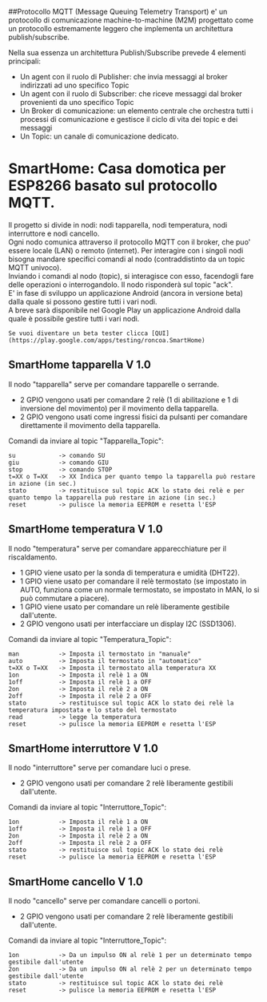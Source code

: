 ##Protocollo MQTT (Message Queuing Telemetry Transport) 
e' un protocollo di comunicazione machine-to-machine (M2M) progettato come un protocollo estremamente leggero che implementa un architettura publish/subscribe.

Nella sua essenza un architettura Publish/Subscribe prevede 4 elementi principali:
* Un agent con il ruolo di Publisher: che invia messaggi al broker indirizzati ad uno specifico Topic
* Un agent con il ruolo di Subscriber: che riceve messaggi dal broker provenienti da uno specifico Topic
* Un Broker di comunicazione: un elemento centrale che orchestra tutti i processi di comunicazione e gestisce il ciclo di vita dei topic e dei messaggi
* Un Topic: un canale di comunicazione dedicato. 



# SmartHome: Casa domotica per ESP8266 basato sul protocollo MQTT.

Il progetto si divide in nodi: nodi tapparella, nodi temperatura, nodi interruttore e nodi cancello.  
Ogni nodo comunica attraverso il protocollo MQTT con il broker, che puo' essere locale (LAN) o remoto (internet). Per interagire con i singoli nodi bisogna mandare specifici comandi al nodo (contraddistinto da un topic MQTT univoco).  
Inviando i comandi al nodo (topic), si interagisce con esso, facendogli fare delle operazioni o interrogandolo. Il nodo risponderà sul topic "ack".  
E' in fase di sviluppo un applicazione Android (ancora in versione beta) dalla quale si possono gestire tutti i vari nodi.  
A breve sarà disponibile nel Google Play un applicazione Android dalla quale è possibile gestire tutti i vari nodi.  

    Se vuoi diventare un beta tester clicca [QUI](https://play.google.com/apps/testing/roncoa.SmartHome)  

## SmartHome tapparella V 1.0

Il nodo "tapparella" serve per comandare tapparelle o serrande.  
* 2 GPIO vengono usati per comandare 2 relè (1 di abilitazione e 1 di inversione del movimento) per il movimento della tapparella.  
* 2 GPIO vengono usati come ingressi fisici da pulsanti per comandare direttamente il movimento della tapparella.  

Comandi da inviare al topic "Tapparella_Topic":

    su            -> comando SU  
    giu           -> comando GIU  
    stop          -> comando STOP  
    t=XX o T=XX   -> XX Indica per quanto tempo la tapparella può restare in azione (in sec.)  
    stato         -> restituisce sul topic ACK lo stato dei relè e per quanto tempo la tapparella può restare in azione (in sec.)  
    reset         -> pulisce la memoria EEPROM e resetta l'ESP  

## SmartHome temperatura V 1.0

Il nodo "temperatura" serve per comandare apparecchiature per il riscaldamento.  
* 1 GPIO viene usato per la sonda di temperatura e umidità (DHT22).  
* 1 GPIO viene usato per comandare il relè termostato (se impostato in AUTO, funziona come un normale termostato, se impostato in MAN, lo si può commutare a piacere).  
* 1 GPIO viene usato per comandare un relè liberamente gestibile dall'utente.  
* 2 GPIO vengono usati per interfacciare un display I2C (SSD1306).  

Comandi da inviare al topic "Temperatura_Topic":

    man           -> Imposta il termostato in "manuale"
    auto          -> Imposta il termostato in "automatico"
    t=XX o T=XX   -> Imposta il termostato alla temperatura XX
    1on           -> Imposta il relè 1 a ON
    1off          -> Imposta il relè 1 a OFF
    2on           -> Imposta il relè 2 a ON
    2off          -> Imposta il relè 2 a OFF
    stato         -> restituisce sul topic ACK lo stato dei relè la temperatura impostata e lo stato del termostato
    read          -> legge la temperatura
    reset         -> pulisce la memoria EEPROM e resetta l'ESP

## SmartHome interruttore V 1.0

Il nodo "interruttore" serve per comandare luci o prese.  
* 2 GPIO vengono usati per comandare 2 relè liberamente gestibili dall'utente.  

Comandi da inviare al topic "Interruttore_Topic":

    1on           -> Imposta il relè 1 a ON  
    1off          -> Imposta il relè 1 a OFF  
    2on           -> Imposta il relè 2 a ON  
    2off          -> Imposta il relè 2 a OFF  
    stato         -> restituisce sul topic ACK lo stato dei relè  
    reset         -> pulisce la memoria EEPROM e resetta l'ESP  

## SmartHome cancello V 1.0

Il nodo "cancello" serve per comandare cancelli o portoni.  
* 2 GPIO vengono usati per comandare 2 relè liberamente gestibili dall'utente.  

Comandi da inviare al topic "Interruttore_Topic":

    1on           -> Da un impulso ON al relè 1 per un determinato tempo gestibile dall'utente
    2on           -> Da un impulso ON al relè 2 per un determinato tempo gestibile dall'utente
    stato         -> restituisce sul topic ACK lo stato dei relè  
    reset         -> pulisce la memoria EEPROM e resetta l'ESP  

